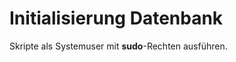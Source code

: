 Initialisierung Datenbank
=========================

Skripte als Systemuser mit **sudo**-Rechten ausführen.
